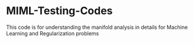 # MIML-Testing-Codes
This code is for understanding the manifold analysis in details for Machine Learning and Regularization problems
